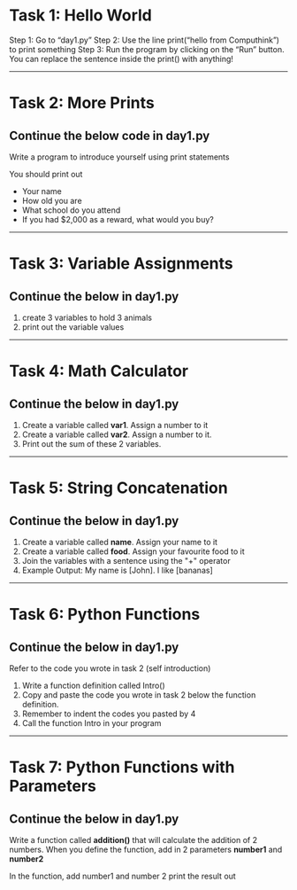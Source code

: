 # Task 1: Hello World

Step 1: Go to “day1.py”
Step 2: Use the line print(“hello from Computhink”) to print something
Step 3: Run the program by clicking on the “Run” button.
You can replace the sentence inside the print() with anything!

---------------------------------------------------------------

# Task 2: More Prints 
## Continue the below code in day1.py

Write a program to introduce yourself using print statements

You should print out
- Your name
- How old you are
- What school do you attend
- If you had $2,000 as a reward, what would you buy?

-------------------------------------------------------------------

# Task 3: Variable Assignments
## Continue the below in day1.py

1. create 3 variables to hold 3 animals
2. print out the variable values

------------------------------------------------------------

# Task 4: Math Calculator
## Continue the below in day1.py

1. Create a variable called **var1**. Assign a number to it
2. Create a variable called **var2**. Assign a number to it.
3. Print out the sum of these 2 variables.

-------------------------------------------------------------

# Task 5: String Concatenation
## Continue the below in day1.py

1. Create a variable called **name**. Assign your name to it
2. Create a variable called **food**. Assign your favourite food to it
3. Join the variables with a sentence using the "+" operator
4. Example Output: My name is [John]. I like [bananas]

--------------------------------------------------------------

# Task 6: Python Functions
## Continue the below in day1.py

Refer to the code you wrote in task 2 (self introduction)

1. Write a function definition called Intro()
2. Copy and paste the code you wrote in task 2 below the function definition.
3. Remember to indent the codes you pasted by 4
4. Call the function Intro in your program

-------------------------------------------------------------

# Task 7: Python Functions with Parameters
## Continue the below in day1.py

Write a function called **addition()** that will calculate the addition of 2 numbers. 
When you define the function, add in 2 parameters **number1** and **number2**

In the function, add number1 and number 2
print the result out

